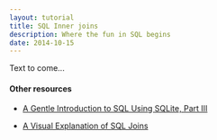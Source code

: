 ```yaml
---
layout: tutorial
title: SQL Inner joins
description: Where the fun in SQL begins
date: 2014-10-15
---
```



Text to come...



#### Other resources

- [A Gentle Introduction to SQL Using SQLite, Part III](https://github.com/tthibo/SQL-Tutorial/blob/master/tutorial_files/part3.textile)

- [A Visual Explanation of SQL Joins](http://blog.codinghorror.com/a-visual-explanation-of-sql-joins/)
